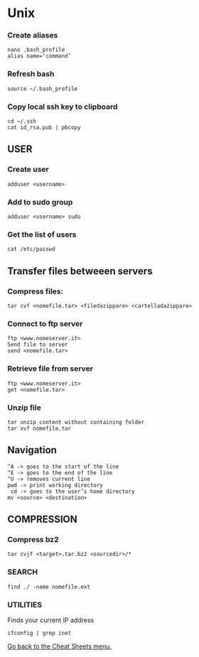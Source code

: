 # Unix

### Create aliases
```
nano .bash_profile
alias name=‘command’
```

### Refresh bash
```
source ~/.bash_profile
```

### Copy local ssh key to clipboard 
```
cd ~/.ssh
cat id_rsa.pub | pbcopy
```

## USER

### Create user
```
adduser <username>
```

### Add to sudo group
```
adduser <username> sudo
```

### Get the list of users
```
cat /etc/passwd
```


## Transfer files betweeen servers

### Compress files: 
```
tar cvf <nomefile.tar> <filedazippare> <cartelladazippare>
```

### Connect to ftp server
```
ftp <www.nomeserver.it>
Send file to server
send <nomefile.tar>
```

### Retrieve file from server
```
ftp <www.nomeserver.it>
get <nomefile.tar>
```

### Unzip file 
```
tar unzip content without containing folder
tar xvf nomefile.tar
```

## Navigation
```
^A -> goes to the start of the line
^E -> goes to the end of the line
^U -> removes current line
pwd -> print working directory
￼cd -> goes to the user’s home directory
mv <source> <destination>
```

## COMPRESSION

### Compress bz2
```
tar cvjf <target>.tar.bz2 <sourcedir>/*
```

### SEARCH
```
find ./ -name nomefile.ext
```

### UTILITIES
Finds your current IP address
```
ifconfig | grep inet
```

[Go back to the Cheat Sheets menu.](../README.md)
